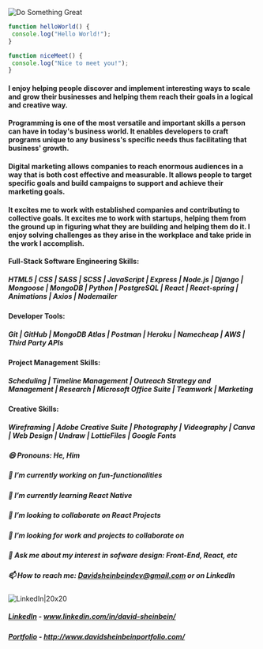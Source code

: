![Do Something Great](https://images.unsplash.com/photo-1511465390398-532913e8328d?ixlib=rb-1.2.1&ixid=eyJhcHBfaWQiOjEyMDd9&auto=format&fit=crop&w=1780&q=80)

```javascript
function helloWorld() {
 console.log("Hello World!");
}

function niceMeet() {
 console.log("Nice to meet you!");
}
```

#### I enjoy helping people discover and implement interesting ways to scale and grow their businesses and helping them reach their goals in a logical and creative way.

#### Programming is one of the most versatile and important skills a person can have in today's business world. It enables developers to craft programs unique to any business's specific needs thus facilitating that business' growth.

#### Digital marketing allows companies to reach enormous audiences in a way that is both cost effective and measurable. It allows people to target specific goals and build campaigns to support and achieve their marketing goals.

#### It excites me to work with established companies and contributing to collective goals. It excites me to work with startups, helping them from the ground up in figuring what they are building and helping them do it. I enjoy solving challenges as they arise in the workplace and take pride in the work I accomplish.


#### Full-Stack Software Engineering Skills:

##### HTML5 | CSS | SASS | SCSS | JavaScript | Express | Node.js | Django | Mongoose | MongoDB | Python | PostgreSQL | React | React-spring | Animations | Axios | Nodemailer

#### Developer Tools:

##### Git | GitHub | MongoDB Atlas | Postman | Heroku | Namecheap | AWS | Third Party APIs

#### Project Management Skills:

##### Scheduling | Timeline Management | Outreach Strategy and Management | Research | Microsoft Office Suite | Teamwork | Marketing

#### Creative Skills:

##### Wireframing | Adobe Creative Suite | Photography | Videography | Canva | Web Design | Undraw | LottieFiles | Google Fonts 

##### 😄 Pronouns: He, Him
##### 🔭 I’m currently working on fun-functionalities 
##### 🌱 I’m currently learning React Native
##### 👯 I’m looking to collaborate on React Projects
##### 🤔 I’m looking for work and projects to collaborate on 
##### 💬 Ask me about my interest in sofware design: Front-End, React, etc

##### 📫 How to reach me: [Davidsheinbeindev@gmail.com](Davidsheinbeindev@gmail.com) or on LinkedIn
![LinkedIn|20x20](https://www.flaticon.com/svg/static/icons/svg/174/174857.svg) 
##### [LinkedIn](www.linkedin.com/in/david-sheinbein/) - www.linkedin.com/in/david-sheinbein/
##### [Portfolio](http://www.davidsheinbeinportfolio.com/) - http://www.davidsheinbeinportfolio.com/ 

<!--
**davesheinbein/davesheinbein** is a ✨ _special_ ✨ repository because its `README.md` (this file) appears on your GitHub profile.

Here are some ideas to get you started:

- 🔭 I’m currently working on ...
- 🌱 I’m currently learning ...
- 👯 I’m looking to collaborate on ...
- 🤔 I’m looking for help with ...
- 💬 Ask me about ...
- 📫 How to reach me: ...
- 😄 Pronouns: ...
- ⚡ Fun fact: ...
-->
